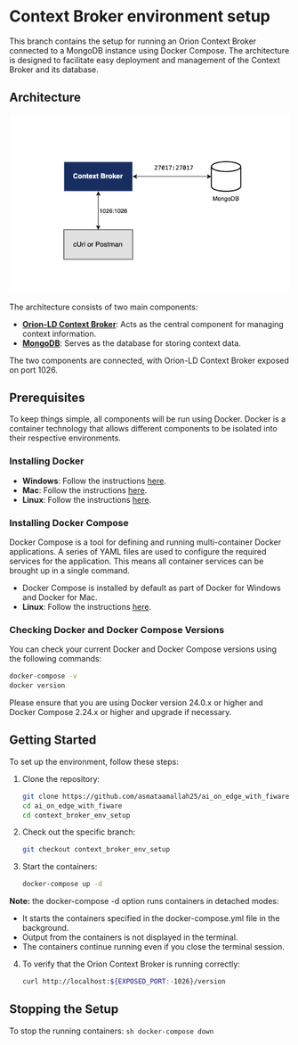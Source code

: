 # Context Broker environment setup

This branch contains the setup for running an Orion Context Broker connected to a MongoDB instance using Docker Compose. The architecture is designed to facilitate easy deployment and management of the Context Broker and its database.

## Architecture
![Architecture Diagram](architecture.png) 

The architecture consists of two main components:
- [**Orion-LD Context Broker**](https://fiware-orion.readthedocs.io/en/latest/): Acts as the central component for managing context information.
- [**MongoDB**](https://www.mongodb.com/): Serves as the database for storing context data.

The two components are connected, with Orion-LD Context Broker exposed on port 1026.

## Prerequisites

To keep things simple, all components will be run using Docker. Docker is a container technology that allows different components to be isolated into their respective environments.

### Installing Docker

- **Windows**: Follow the instructions [here](https://docs.docker.com/desktop/install/windows-install/).
- **Mac**: Follow the instructions [here](https://docs.docker.com/desktop/install/mac-install/).
- **Linux**: Follow the instructions [here](https://docs.docker.com/desktop/install/linux-install/).

### Installing Docker Compose

Docker Compose is a tool for defining and running multi-container Docker applications. A series of YAML files are used to configure the required services for the application. This means all container services can be brought up in a single command.

- Docker Compose is installed by default as part of Docker for Windows and Docker for Mac.
- **Linux**: Follow the instructions [here](https://docs.docker.com/compose/install/).

### Checking Docker and Docker Compose Versions

You can check your current Docker and Docker Compose versions using the following commands:

```sh
docker-compose -v
docker version
```
Please ensure that you are using Docker version 24.0.x or higher and Docker Compose 2.24.x or higher and upgrade if necessary.

## Getting Started

To set up the environment, follow these steps:

1. Clone the repository:
    ```sh
    git clone https://github.com/asmataamallah25/ai_on_edge_with_fiware.git
    cd ai_on_edge_with_fiware
    cd context_broker_env_setup
    ```

2. Check out the specific branch:
    ```sh
    git checkout context_broker_env_setup
    ```

3. Start the containers:
    ```sh
    docker-compose up -d
    ```
**Note:**
the docker-compose -d option runs containers in detached modes:
- It starts the containers specified in the docker-compose.yml file in the background.
- Output from the containers is not displayed in the terminal.
- The containers continue running even if you close the terminal session.

4. To verify that the Orion Context Broker is running correctly:
    ```sh
    curl http://localhost:${EXPOSED_PORT:-1026}/version
    ```

## Stopping the Setup

To stop the running containers:
    ```sh
    docker-compose down
    ```

